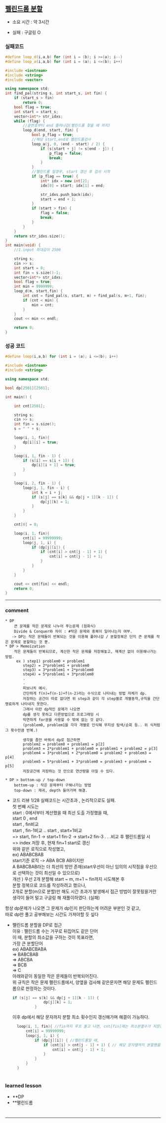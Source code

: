 ## [펠린드롬 분할](https://www.acmicpc.net/problem/1509)
* 소요 시간 : 약 3시간
- 실패 : 구글링 O


### 실패코드
```cpp
#define loop_d(i,a,b) for (int i = (b); i >=(a); i--)
#define loop_a(i,a,b) for (int i = (a); i <=(b); i++)

#include <iostream>
#include <string>
#include <vector>

using namespace std;
int find_pal(string s, int start_s, int fin) {
	if (start_s > fin)
		return 0;
	bool flag = true;
	int start = start_s;
	vector<int*> str_idxs;
	while (flag) {
		//끝번호부터 end 줄여나감(펠린드롬 찾을 때 까지)
		loop_d(end, start, fin) {
			bool p_flag = true;
			//해당 start,end로 펠린드롬검사
			loop_a(j, 0, (end - start) / 2) {
				if (s[start + j] != s[end - j]) {
					p_flag = false;
					break;
				}
			}
			//펠린드롬 일경우, start 갱신 후 검사 시작
			if (p_flag == true) {
				int* idx = new int[2];
				idx[0] = start; idx[1] = end;

				str_idxs.push_back(idx);
				start = end + 1;
			}
			if (start > fin) {
				flag = false;
				break;
			}
		}
	}
	return str_idxs.size();
}
int main(void) {
	//1.input 최대길이 2500

	string s;
	cin >> s;
	int start = 0;
	int fin = s.size()-1;
	vector<int*> str_idxs;
	bool flag = true;
	int min = 9999999;
	loop_d(m, start,fin) {
		int cnt = find_pal(s, start, m) + find_pal(s, m+1, fin);
		if (cnt < min) {
			min = cnt;
		}
	}
	cout << min << endl;

	return 0;
}
```


### 성공 코드
```cpp
#define loop(i,a,b) for (int i = (a); i <=(b); i++)

#include <iostream>
#include <string>

using namespace std;

bool dp[2501][2501];

int main() {

	int cnt[2501];

	string s;
	cin >> s;
	int fin = s.size();
	s = " " + s;

	loop(i, 1, fin){
		dp[i][i] = true;
	}

	loop(i, 1, fin - 1) {
		if (s[i] == s[i + 1]) {
			dp[i][i + 1] = true;
		}
	}

	loop(i, 2, fin - 1) {
		loop(j, 1, fin - i) {
			int k = i + j;
			if (s[j] == s[k] && dp[j + 1][k - 1]) {
				dp[j][k] = 1;
			}
		}
	}

	cnt[0] = 0;

	loop(i, 1, fin){
		cnt[i] = 99999999;
		loop(j, 1, i) {
			if (dp[j][i]) {
				if (cnt[i] > cnt[j - 1] + 1) {
					cnt[i] = cnt[j - 1] + 1;
				}
			}
		}
	}

	cout << cnt[fin] << endl;
	return 0;
}
```



----------------------------------------------------------------------------
### comment 

>>
	* DP  
    	큰 문제를 작은 문제로 나누어 푸는문제 (점화식)   
    	Divide & Conquer와 차이 : #작은 문제와 중복이 일어나는지 여부.   
       -> DP는 작은 문제들이 반복되는 것을 이용해 풀어나감 / 분할정복은 단지 큰 문제를 작은 문제로 분할하는 것 뿐.   
 	* DP > Memoization    
      	작은 문제들이 반복되므로, 계산한 작은 문제를 저장해놓고, 재계산 없이 이용해나가는 방법.  
      	 ex ) step1) problem0 + problem1  
            step2) = 2*problem1 + problem0  
            step3) = 3*problem1 + 2*problem0  
            step4) = 5*problem1 + 3*problem0  
            .  
            .  
            피보나치 예시.  
            간단하게 f(n)=f(n-1)+f(n-2)라는 수식으로 나타내는 방법 자체가 dp.   
            저장하는 공간이 따로 없다면 위 step과 같이 각 step별로 개별동작,규칙을 간단명료하게 나타내지 못한다.  
            그래서 이런 dp적인 문제가 나오면  
            dp를 생각 못하고 다른방법으로 프로그래밍 시    
            막연하게 for문을 사용할 수 밖에 없는 것 같다.   
            (problem0, problem1을 각각 개별로 인식해 무지성 탐색/순회 등.. 위 식처럼 그 횟수만큼 반복.)  
            
            생각을 좀만 바꿔서 dp로 접근하면  
            problem2 = problem0 + problem1 = p[2]  
            problem3 = 2*problem1 + problem0 = problem1 + problem2 = p[3]    
            problem4 = 3*problem1 + 2*problem0 = problem2 + problem3 = p[4]  
            problem5 = 5*problem1 + 3*problem0 = problem3 + problem4 = p[5]   
            저장공간에 저장하는 것 만으로 연산량을 아낄 수 있다.   
  
	* DP > bottom-up / top-down  
    	bottom-up : 작은 문제부터 구해나가는 방법  
    	top-down : 재귀, depth 들어가며 해결.  
            
* 코드 리뷰
1/28
실패코드는 시간초과 , 논리적으로도 실패.   
첫 번째 시도는    
	start : 0에서부터 계산했을 때 최선 도출 가정했을 때,   
	start 0 , end    
		start , fin비교   
		start , fin-1비교  .. start , start+1비교    
			=> start, fin-1 -> start+1 fin-2 -> start+2 fin-3 . . .비교 후 팰린드롬일 시   
				=> index 저장 후, 현재 fin+1 start로 갱신  
위와 같은 로직으로 작성했고,   
ex) ABABCBAB    
start기준 로직 -> ABA BCB AB이지만    
A BABCBAB라는 더 최선의 방안 존재(start우선이 아닌 임의의 시작점을 우선으로 선택하는 것이 최선일 수 있으므로)   
개선 ) 우선 2개 분할해 start ~ m, m+1 ~ fin까지 시도해본 후  
분할 정복으로 코드를 작성하려고 했으나,  
2개로 분할(m으로 분할)만 해도 시간 초과가 발생해서 접근 방법이 잘못됬을거란 생각이 들어 털고 구글링 해 재풀이하였다. (실패)  

항상 dp문제가 나오면 그 문제가 dp인지 판단하는게 어려운 부분인 것 같고,  
따로 dp만 풀고 공부해보는 시간도 가져야할 듯 싶다  

* 팰린드롬 분할을 DP로 접근    
  이유 : 팰린드롬 수는 거꾸로 뒤집어도 같은 단어  
  이 때, 분할의 최소값을 구하는 것이 목표라면,  
  가장 큰 분할단어  
  ex) ABABCBABA  
  => BABCBAB  
  => ABCBA  
  => BCB  
  => C  
  아래와같이 동일한 작은 문제들이 반복되어진다.  
  위 규칙은 작은 문제 펠린드롬에서, 양옆을 검사해 같은문자면 해당 문제도 펠린드롬으로 판정하는 것이다.  
  ```cpp
  if (s[j] == s[k] && dp[j + 1][k - 1]) {
				dp[j][k] = 1;
			}
  ```
  이후 dp에서 해당 문자까지 분할 최소 횟수인지 갱신해가며 해결이 가능하다.
  ```cpp
  	loop(i, 1, fin){ //fin까지 루프 돌고 나면, cnt[fin]에는 최소분할수가 저장된다.
		cnt[i] = 99999999;
		loop(j, 1, i) {
			if (dp[j][i]) { //펠린드롬일 때,
				if (cnt[i] > cnt[j - 1] + 1) { // 해당 문자열까지 분할했을 때, 최소 분할인지 검사, 갱신. (분할횟수에대한 cp)
					cnt[i] = cnt[j - 1] + 1;
				}
			}
		}
	}
  ```

#
#
 ### learned lesson
 
* **DP
* **팰린드롬
#
#
 
 
 
 
 
-----------------------------------------------------------------------------
